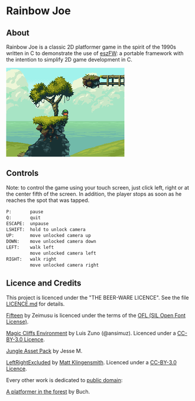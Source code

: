 # Rainbow Joe

## About

Rainbow Joe is a classic 2D platformer game in the spirit of the 1990s
written in C to demonstrate the use of
[eszFW](https://github.com/mupfelofen-de/eszFW): a portable framework
with the intention to simplify 2D game development in C.

[![Rainbow Joe](.media/scrshot-tn.png)](.media/scrshot.png?raw=true
"Rainbow Joe")

## Controls

Note: to control the game using your touch screen, just click left,
right or at the center fifth of the screen.  In addition, the player
stops as soon as he reaches the spot that was tapped.

```
P:       pause
Q:       quit
ESCAPE:  unpause
LSHIFT:  hold to unlock camera
UP:      move unlocked camera up
DOWN:    move unlocked camera down
LEFT:    walk left
         move unlocked camera left
RIGHT:   walk right
         move unlocked camera right
```

## Licence and Credits

This project is licenced under the "THE BEER-WARE LICENCE".  See the
file [LICENCE.md](../../LICENCE.md) for details.

[Fifteen](https://fontlibrary.org/en/font/fifteen) by Zeimusu is
licenced under the terms of the [OFL (SIL Open Font
License)](https://scripts.sil.org/cms/scripts/page.php?site_id=nrsi&id=OFL).

[Magic Cliffs
Environment](http://pixelgameart.org/web/portfolio/magic-cliffs-environment/)
by Luis Zuno (@ansimuz).  Licenced under a [CC-BY-3.0
Licence](http://creativecommons.org/licenses/by/3.0/).

[Jungle Asset Pack](https://jesse-m.itch.io/jungle-pack) by Jesse M.

[LeftRightExcluded](https://soundcloud.com/bleakprospects/leftrightexcluded)
by [Matt Klingensmith](http://www.matthewklingensmith.com/).  Licenced
under a [CC-BY-3.0
Licence](http://creativecommons.org/licenses/by/3.0/).

Every other work is dedicated to [public
domain](https://creativecommons.org/publicdomain/zero/1.0/):

[A platformer in the
forest](https://opengameart.org/content/a-platformer-in-the-forest) by
Buch.
